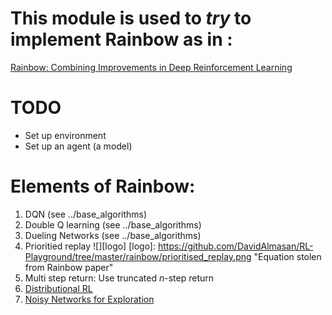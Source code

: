 # This module is used to _try_ to implement Rainbow as in :
[Rainbow: Combining Improvements in Deep Reinforcement Learning](https://arxiv.org/pdf/1710.02298.pdf)

# TODO
* Set up environment
* Set up an agent (a model)

# Elements of Rainbow:
1. DQN (see ../base_algorithms)
2. Double Q learning (see ../base_algorithms)
3. Dueling Networks (see ../base_algorithms)
3. Prioritied replay
![][logo]
[logo]: https://github.com/DavidAlmasan/RL-Playground/tree/master/rainbow/prioritised_replay.png "Equation stolen from Rainbow paper"
4. Multi step return: Use truncated _n_-step return 
5. [Distributional RL](https://arxiv.org/pdf/1707.06887.pdf)
6. [Noisy Networks for Exploration](https://arxiv.org/pdf/1706.10295.pdf)

